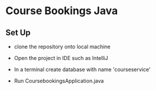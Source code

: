 # Course Bookings Java

## Set Up
- clone the repository onto local machine

- Open the project in IDE such as IntelliJ

- In a terminal create database with name 'courseservice'

- Run CoursebookingsApplication.java